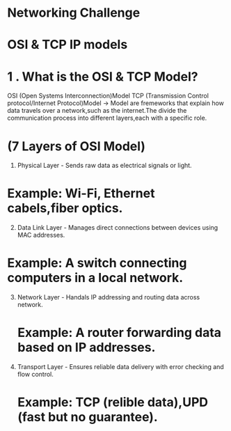 # Networking Challenge

# OSI & TCP IP models

# 1 . What is the OSI & TCP Model?
OSI (Open Systems Interconnection)Model
TCP (Transmission Control protocol/Internet Protocol)Model
-> Model are fremeworks that explain how data travels over a network,such as the internet.The divide the communication process into different layers,each with a specific role.
# (7 Layers of OSI Model)
1. Physical Layer - Sends raw data as electrical signals or light.
  # Example: Wi-Fi, Ethernet cabels,fiber optics.
   
2. Data Link Layer - Manages direct connections between devices using MAC addresses.
  # Example: A switch connecting computers in a local network.
  
3. Network Layer - Handals IP addressing and routing data across network.
   # Example: A router forwarding data based on IP addresses.

4. Transport Layer - Ensures reliable data delivery with error checking and flow control.
   # Example: TCP (relible data),UPD (fast but no guarantee).
